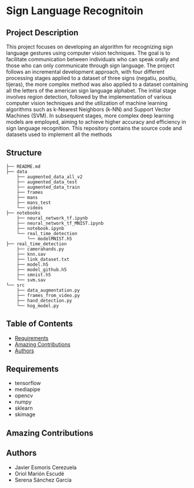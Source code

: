 # Sign Language Recognitoin
## Project Description
This project focuses on developing an algorithm for recognizing sign language gestures using computer vision techniques. The goal is to facilitate communication between individuals who can speak orally and those who can only communicate through sign language.
The project follows an incremental development approach, with four different processing stages applied to a dataset of three signs (negatiu, positiu, tijeras), the more complex method was also applied to a dataset containing all the letters of the american sign language alphabet. The initial stage involves region detection, followed by the implementation of various computer vision techniques and the utilization of machine learning algorithms such as k-Nearest Neighbors (k-NN) and Support Vector Machines (SVM). In subsequent stages, more complex deep learning models are employed, aiming to achieve higher accuracy and efficiency in sign language recognition.
This repository contains the source code and datasets used to implement all the methods

## Structure
```
├── README.md
├── data
    ├── augmented_data_all_v2
    ├── augmented_data_test
    ├── augmented_data_train
    ├── frames
    ├── mans
    ├── mans_test
    └── videos
├── notebooks
    ├── neural_network_tf.ipynb
    ├── neural_network_tf_MNIST.ipynb
    ├── notebook.ipynb
    └── real_time_detection
        └── modelMNIST.h5
├── real_time_detection
    ├── camerahands.py               
    ├── knn.sav
    ├── link_dataset.txt
    ├── model.h5
    ├── model_github.h5
    ├── smnist.h5
    └── svm.sav
└── src
    ├── data_augmentation.py
    ├── frames_from_video.py
    ├── hand_detection.py
    └── hog_model.py
```
## Table of Contents
 + [Requirements](#Requirements)
 + [Amazing Contributions](#Amazing-Contributions)
 + [Authors](#Authors)
## Requirements
+ tensorflow
+ mediapipe
+ opencv
+ numpy
+ sklearn
+ skimage
## Amazing Contributions
## Authors
 + Javier Esmoris Cerezuela
 + Oriol Marión Escudé
 + Serena Sánchez García
